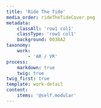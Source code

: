 ```yaml
---
title: 'Ride The Tide'
media_order: rideTheTideCover.png
metadata:
    classAll: 'row1 col1'
    classType: 'row1 col1'
    background: 0038A2
taxonomy:
    work:
        - 'AR / VR'
process:
    markdown: true
    twig: true
twig_first: true
template: work-detail
content:
    items: '@self.modular'
---
```


